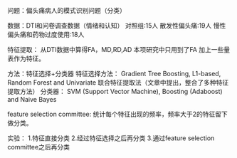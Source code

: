问题：偏头痛病人的模式识别问题（分类）

数据：DTI和问卷调查数据（情绪和认知）
对照组:15人
散发性偏头痛:19人
慢性偏头痛和药物过度使用:18人

特征提取：
从DTI数据中算得FA，MD,RD,AD
本项研究中只用到了FA
加上一些量表作为特征。



方法：特征选择+分类器
特征选择方法：
Gradient Tree Boosting, L1-based, Random Forest and Univariate
联合特征提取法（文章中提出，整合了多种特征提取方法）
分类器：
SVM (Support Vector Machine), Boosting (Adaboost) and Naive Bayes

feature selection committee:
统计每个特征出现的频率，频率大于2的特征留下做分类。


实验：
1.特征直接分类
2.经过特征选择之后再分类
3.通过feature selection committee之后再分类
